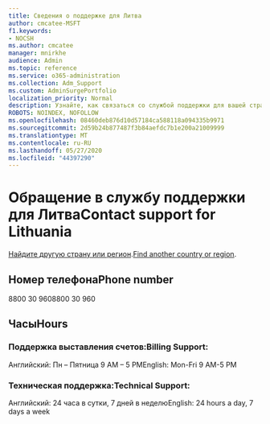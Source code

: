 ```yaml
---
title: Сведения о поддержке для Литва
author: cmcatee-MSFT
f1.keywords:
- NOCSH
ms.author: cmcatee
manager: mnirkhe
audience: Admin
ms.topic: reference
ms.service: o365-administration
ms.collection: Adm_Support
ms.custom: AdminSurgePortfolio
localization_priority: Normal
description: Узнайте, как связаться со службой поддержки для вашей страны или региона.
ROBOTS: NOINDEX, NOFOLLOW
ms.openlocfilehash: 08460deb876d10d57184ca588118a094335b9971
ms.sourcegitcommit: 2d59b24b877487f3b84aefdc7b1e200a21009999
ms.translationtype: MT
ms.contentlocale: ru-RU
ms.lasthandoff: 05/27/2020
ms.locfileid: "44397290"
---
```

# <a name="contact-support-for-lithuania"></a><span data-ttu-id="d7575-103">Обращение в службу поддержки для Литва</span><span class="sxs-lookup"><span data-stu-id="d7575-103">Contact support for Lithuania</span></span>

<span data-ttu-id="d7575-104">[Найдите другую страну или регион](../contact-support-for-business-products.md).</span><span class="sxs-lookup"><span data-stu-id="d7575-104">[Find another country or region](../contact-support-for-business-products.md).</span></span>

## <a name="phone-number"></a><span data-ttu-id="d7575-105">Номер телефона</span><span class="sxs-lookup"><span data-stu-id="d7575-105">Phone number</span></span>
<span data-ttu-id="d7575-106">8800 30 960</span><span class="sxs-lookup"><span data-stu-id="d7575-106">8800 30 960</span></span>

## <a name="hours"></a><span data-ttu-id="d7575-107">Часы</span><span class="sxs-lookup"><span data-stu-id="d7575-107">Hours</span></span>
### <a name="billing-support"></a><span data-ttu-id="d7575-108">Поддержка выставления счетов:</span><span class="sxs-lookup"><span data-stu-id="d7575-108">Billing Support:</span></span>

<span data-ttu-id="d7575-109">Английский: Пн – Пятница 9 AM – 5 PM</span><span class="sxs-lookup"><span data-stu-id="d7575-109">English: Mon-Fri 9 AM-5 PM</span></span>

### <a name="technical-support"></a><span data-ttu-id="d7575-110">Техническая поддержка:</span><span class="sxs-lookup"><span data-stu-id="d7575-110">Technical Support:</span></span>

<span data-ttu-id="d7575-111">Английский: 24 часа в сутки, 7 дней в неделю</span><span class="sxs-lookup"><span data-stu-id="d7575-111">English: 24 hours a day, 7 days a week</span></span>
